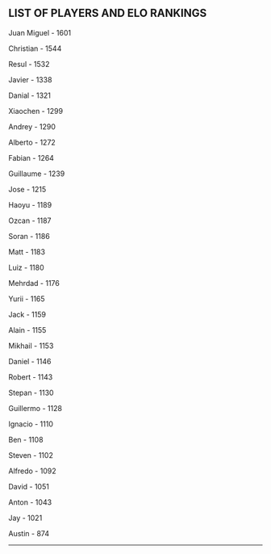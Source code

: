 ## LIST OF PLAYERS AND ELO RANKINGS


Juan Miguel - 1601


Christian - 1544


Resul - 1532


Javier - 1338


Danial - 1321


Xiaochen - 1299


Andrey - 1290


Alberto - 1272


Fabian - 1264


Guillaume - 1239


Jose - 1215


Haoyu - 1189


Ozcan - 1187


Soran - 1186


Matt - 1183


Luiz - 1180


Mehrdad - 1176


Yurii - 1165


Jack - 1159


Alain - 1155


Mikhail - 1153


Daniel - 1146


Robert - 1143


Stepan - 1130


Guillermo - 1128


Ignacio - 1110


Ben - 1108


Steven - 1102


Alfredo - 1092


David - 1051


Anton - 1043


Jay - 1021


Austin - 874



--------------------------------------------------------------
